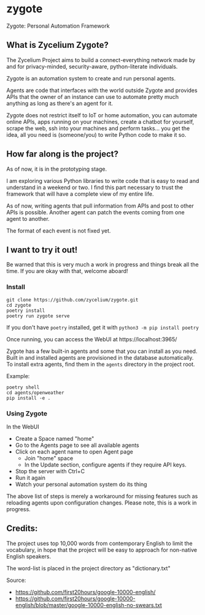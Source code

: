 # zygote

Zygote: Personal Automation Framework


## What is Zycelium Zygote?

The Zycelium Project aims to build a connect-everything network 
made by and for privacy-minded, security-aware, python-literate
individuals.

Zygote is an automation system to create and run personal agents.

Agents are code that interfaces with the world outside Zygote 
and provides APIs that the owner of an instance can use to 
automate pretty much anything as long as there's an agent for it.

Zygote does not restrict itself to IoT or home automation,
you can automate online APIs, apps running on your machines,
create a chatbot for yourself, scrape the web, 
ssh into your machines and perform tasks… you get the idea,
all you need is (someone/you) to write Python code to make it so.

## How far along is the project?

As of now, it is in the prototyping stage.

I am exploring various Python libraries to write code that is 
easy to read and understand in a weekend or two.
I find this part necessary to trust the framework that will
have a complete view of my entire life.

As of now, writing agents that pull information from APIs
and post to other APIs is possible.
Another agent can patch the events coming from one agent 
to another.

The format of each event is not fixed yet.


## I want to try it out!

Be warned that this is very much a work in progress
and things break all the time.
If you are okay with that, welcome aboard!


### Install

```
git clone https://github.com/zycelium/zygote.git
cd zygote
poetry install
poetry run zygote serve
```

If you don't have `poetry` installed, get it with `python3 -m pip install poetry`

Once running, you can access the WebUI at https://localhost:3965/


Zygote has a few built-in agents and some that you can install as you need.
Built in and installed agents are provisioned in the database automatically.
To install extra agents, find them in the `agents` directory in the project root.

Example:

```
poetry shell
cd agents/openweather
pip install -e .
```

### Using Zygote


In the WebUI

- Create a Space named "home"
- Go to the Agents page to see all available agents
- Click on each agent name to open Agent page
  - Join "home" space
  - In the Update section, configure agents if they require API keys.
- Stop the server with Ctrl+C
- Run it again
- Watch your personal automation system do its thing

The above list of steps is merely a workaround for missing features
such as reloading agents upon configuration changes. 
Please note, this is a work in progress.


## Credits:

The project uses top 10,000 words from contemporary English to limit the vocabulary,
in hope that the project will be easy to approach for non-native English speakers.

The word-list is placed in the project directory as "dictionary.txt"

Source:
- https://github.com/first20hours/google-10000-english/
- https://github.com/first20hours/google-10000-english/blob/master/google-10000-english-no-swears.txt
